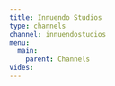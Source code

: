 ```yaml
---
title: Innuendo Studios
type: channels
channel: innuendostudios
menu:
  main:
    parent: Channels
vides:
---
```

